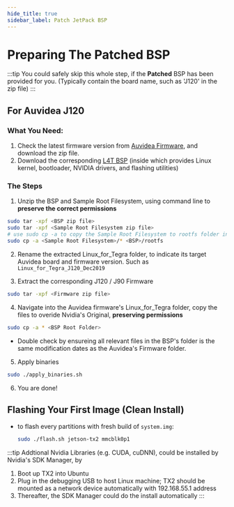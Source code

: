 ```yaml
---
hide_title: true
sidebar_label: Patch JetPack BSP
---
```

# Preparing The Patched BSP

:::tip
You could safely skip this whole step, if the **Patched** BSP has been provided for you. (Typically contain the board name, such as 'J120' in the zip file)
:::

## For Auvidea J120

### What You Need:
1. Check the latest firmware version from [Auvidea Firmware](https://auvidea.eu/firmware/), and download the zip file.
2. Download the corresponding [L4T BSP](https://developer.nvidia.com/embedded/jetpack-archive) (inside which provides Linux kernel, bootloader, NVIDIA drivers, and flashing utilities)


### The Steps

1. Unzip the BSP and Sample Root Filesystem, using command line to **preserve the correct permissions**

  ```bash
  sudo tar -xpf <BSP zip file>
  sudo tar -xpf <Sample Root Filesystem zip file>
  # use sudo cp -a to copy the Sample Root Filesystem to rootfs folder inside BSP
  sudo cp -a <Sample Root Filesystem>/* <BSP>/rootfs
  ```

2. Rename the extracted Linux_for_Tegra folder, to indicate its target Auvidea board and firmware version. Such as `Linux_for_Tegra_J120_Dec2019`

3. Extract the corresponding J120 / J90 Firmware

  ``` bash
  sudo tar -xpf <Firmware zip file>
  ```

4. Navigate into the Auvidea firmware's Linux_for_Tegra folder, copy the files to overide Nvidia's Original, **preserving permissions**

  ``` bash
  sudo cp -a * <BSP Root Folder>
  ```
  
  - Double check by ensureing all relevant files in the BSP's folder is the same modification dates as the Auvidea's Firmware folder.

5. Apply binaries

  ``` bash
  sudo ./apply_binaries.sh
  ```

6. You are done!

## Flashing Your First Image (Clean Install)

- to flash every partitions with fresh build of `system.img`: 
  ``` bash
  sudo ./flash.sh jetson-tx2 mmcblk0p1
  ```

:::tip
Addtional Nvidia Libraries (e.g. CUDA, cuDNN), could be installed by Nvidia's SDK Manager, by
1. Boot up TX2 into Ubuntu
2. Plug in the debugging USB to host Linux machine; TX2 should be mounted as a network device automatically with 192.168.55.1 address
3. Thereafter, the SDK Manager could do the install automatically
:::